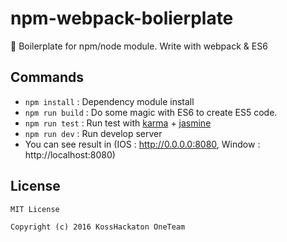 # npm-webpack-bolierplate
:page_with_curl: Boilerplate for npm/node module. Write with webpack & ES6

## Commands
* `npm install` : Dependency module install
* `npm run build` : Do some magic with ES6 to create ES5 code.
* `npm run test` : Run test with [karma](https://karma-runner.github.io) + [jasmine](http://jasmine.github.io/2.5/introduction.html)
* `npm run dev` : Run develop server
 * You can see result in (IOS : http://0.0.0.0:8080, Window : http://localhost:8080)

## License
```
MIT License

Copyright (c) 2016 KossHackaton OneTeam
```
